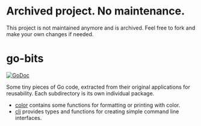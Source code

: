# Archived project. No maintenance.

This project is not maintained anymore and is archived. Feel free to fork and
make your own changes if needed.

# go-bits

[![GoDoc](https://img.shields.io/badge/godoc-reference-blue.svg?style=flat-square)](https://godoc.org/github.com/talal/go-bits)

Some tiny pieces of Go code, extracted from their original applications for
reusability. Each subdirectory is its own individual package.

- [color](https://godoc.org/github.com/talal/go-bits/color) contains some
  functions for formatting or printing with color.
- [cli](https://godoc.org/github.com/talal/go-bits/cli) provides types and
  functions for creating simple command line interfaces.
